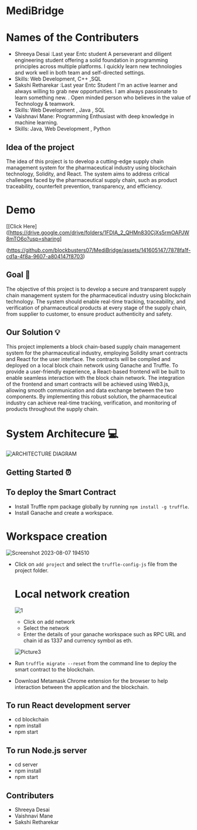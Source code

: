 # MediBridge

# Names of the Contributers
- Shreeya Desai :Last year Entc student A perseverant and diligent engineering student offering a solid foundation in programming principles across multiple platforms. I quickly learn new technologies and work well in both team and self-directed settings. 
- Skills: Web Development, C++ ,SQL
- Sakshi Retharekar :Last year Entc Student  I'm an active learner and always willing to grab new opportunities. I am always passionate to learn something new. . Open minded person who believes in the value of Technology & teamwork.
- Skills: Web Development , Java , SQL
- Vaishnavi Mane: Programming Enthusiast with deep knowledge in machine learning.
- Skills: Java, Web Development , Python
## Idea of the project

The idea of this project is to develop a cutting-edge supply chain management system for the pharmaceutical industry using blockchain technology, Solidity, and React. The system aims to address critical challenges faced by the pharmaceutical supply chain, such as product traceability, counterfeit prevention, transparency, and efficiency. 

# Demo 
[[Click Here]([https://drive.google.com/drive/folders/1FDIA_2_QHMn830CjXs5rmOAPJW8mTO6o?usp=sharing]
 

(https://github.com/blockbusters07/MediBridge/assets/141605147/7878fa1f-cd1a-4f8a-9607-a804147f8703)

## Goal 🚀

The objective of this project is to develop a secure and transparent supply chain management system for the pharmaceutical industry using blockchain technology. The system should enable real-time tracking, traceability, and verification of pharmaceutical products at every stage of the supply chain, from supplier to customer, to ensure product authenticity and safety.

## Our Solution 💡

This project implements a block chain-based supply chain management system for the pharmaceutical industry, employing Solidity smart contracts and React for the user interface. The contracts will be compiled and deployed on a local block chain network using Ganache and Truffle. To provide a user-friendly experience, a React-based frontend will be built to enable seamless interaction with the block 
chain network. The integration of the frontend and smart contracts will be achieved using Web3.js, allowing smooth 
communication and data exchange between the two components. By implementing this robust solution, the 
pharmaceutical industry can achieve real-time tracking, verification, and monitoring of products throughout the supply 
chain.

# System Architecure 💻

![ARCHITECTURE DIAGRAM](https://github.com/blockbusters07/MediBridge/assets/141605147/54e5bb92-f9ce-4ce9-ad04-c0a6397a7033)





## Getting Started ⏰

## To deploy the Smart Contract
- Install Truffle npm package globally by running `npm install -g truffle`.
-	Install Ganache and create a workspace.
  
 # Workspace creation
![Screenshot 2023-08-07 194510](https://github.com/blockbusters07/MediBridge/assets/141605147/f729dcfb-1378-41b4-a76d-fed27ee26062)

- Click on `add project` and select the `truffle-config-js` file from the project folder.
  
  # Local network creation
  ![1](https://github.com/blockbusters07/MediBridge/assets/141605147/0d114098-14f7-4f24-955f-e4d5e121fe3d)

  -  Click on add network 
   - Select the network
   - Enter the details of your ganache workspace such as RPC URL and chain id as 1337 and currency symbol as eth.

   ![Picture3](https://github.com/blockbusters07/MediBridge/assets/141605147/efaa657e-1a94-4ae6-8e68-78c4237a2a19)


-	Run `truffle migrate --reset` from the command line to deploy the smart contract to the blockchain.
-	Download Metamask Chrome extension for the browser to help interaction between the application and the blockchain.

## To run React development server

- cd blockchain
- npm install
- npm start

## To run Node.js server
- cd server
- npm install
- npm start



## Contributers

- Shreeya Desai
- Vaishnavi Mane
- Sakshi Retharekar

